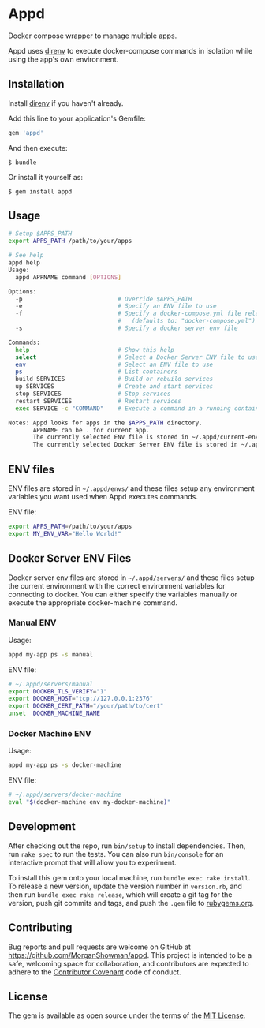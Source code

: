 # Appd

Docker compose wrapper to manage multiple apps.

Appd uses [direnv](http://direnv.net/) to execute docker-compose
commands in isolation while using the app's own environment.

## Installation

Install [direnv](http://direnv.net/) if you haven't already.

Add this line to your application's Gemfile:

```ruby
gem 'appd'
```

And then execute:

    $ bundle

Or install it yourself as:

    $ gem install appd

## Usage

```sh
# Setup $APPS_PATH
export APPS_PATH /path/to/your/apps

# See help
appd help
Usage:
  appd APPNAME command [OPTIONS]

Options:
  -p                           # Override $APPS_PATH
  -e                           # Specify an ENV file to use
  -f                           # Specify a docker-compose.yml file relative to the app
                               #   (defaults to: "docker-compose.yml")
  -s                           # Specify a docker server env file

Commands:
  help                         # Show this help
  select                       # Select a Docker Server ENV file to use
  env                          # Select an ENV file to use
  ps                           # List containers
  build SERVICES               # Build or rebuild services
  up SERVICES                  # Create and start services
  stop SERVICES                # Stop services
  restart SERVICES             # Restart services
  exec SERVICE -c "COMMAND"    # Execute a command in a running container

Notes: Appd looks for apps in the $APPS_PATH directory.
       APPNAME can be . for current app.
       The currently selected ENV file is stored in ~/.appd/current-env
       The currently selected Docker Server ENV file is stored in ~/.appd/current-server
```

## ENV files
ENV files are stored in `~/.appd/envs/` and these files setup any
environment variables you want used when Appd executes commands.

ENV file:

```sh
export APPS_PATH=/path/to/your/apps
export MY_ENV_VAR="Hello World!"
```

## Docker Server ENV Files
Docker server env files are stored in `~/.appd/servers/` and these files
setup the current environment with the correct environment variables for
connecting to docker. You can either specify the variables manually or
execute the appropriate docker-machine command.

### Manual ENV

Usage:

```sh
appd my-app ps -s manual
```

ENV file:

```sh
# ~/.appd/servers/manual
export DOCKER_TLS_VERIFY="1"
export DOCKER_HOST="tcp://127.0.0.1:2376"
export DOCKER_CERT_PATH="/your/path/to/cert"
unset  DOCKER_MACHINE_NAME
```

### Docker Machine ENV

Usage:

```sh
appd my-app ps -s docker-machine
```

ENV file:

```sh
# ~/.appd/servers/docker-machine
eval "$(docker-machine env my-docker-machine)"
```

## Development

After checking out the repo, run `bin/setup` to install dependencies. Then, run `rake spec` to run the tests. You can also run `bin/console` for an interactive prompt that will allow you to experiment.

To install this gem onto your local machine, run `bundle exec rake install`. To release a new version, update the version number in `version.rb`, and then run `bundle exec rake release`, which will create a git tag for the version, push git commits and tags, and push the `.gem` file to [rubygems.org](https://rubygems.org).

## Contributing

Bug reports and pull requests are welcome on GitHub at https://github.com/MorganShowman/appd. This project is intended to be a safe, welcoming space for collaboration, and contributors are expected to adhere to the [Contributor Covenant](http://contributor-covenant.org) code of conduct.


## License

The gem is available as open source under the terms of the [MIT License](http://opensource.org/licenses/MIT).

